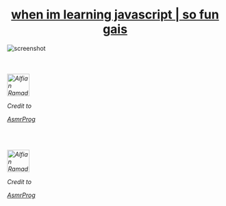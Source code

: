 <h1 align="center">
  <a href="https://github.com/syafiqurohman/toska-web-landing">
  when im learning javascript | so fun gais
  </a>
  <br />
</h1>

![screenshot](public/images/image_processing20220419-31825-1yzr3x9.png)

<h6>
  <br />
  <p>
   <a href="https://www.youtube.com/@AsmrProg"><img src="https://yt3.googleusercontent.com/DnF7_67_DOyb5d7O0YPF94SLvLYIn6sAodWonN2BnfVHnFPQKS41qNetPkugplbEGP6g3cRRl5I=s176-c-k-c0x00ffffff-no-rj" alt="Alfian Ramadhan" width="52" height="52"></a>
  </p>
  <p>
  Credit to
  <p> 
  <a href="https://www.youtube.com/@AsmrProg">AsmrProg</a>
</h6>
<h6>
  <br />
  <p>
   <a href="https://www.youtube.com/@AsmrProg"><img src="https://yt3.googleusercontent.com/DnF7_67_DOyb5d7O0YPF94SLvLYIn6sAodWonN2BnfVHnFPQKS41qNetPkugplbEGP6g3cRRl5I=s176-c-k-c0x00ffffff-no-rj" alt="Alfian Ramadhan" width="52" height="52"></a>
  </p>
  <p>
  Credit to
  <p> 
  <a href="https://www.youtube.com/@AsmrProg">AsmrProg</a>
</h6>
